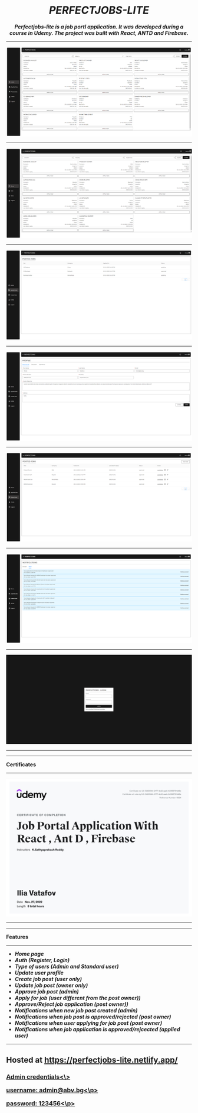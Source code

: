 <h1 align="center"><i>PERFECTJOBS-LITE</i></h1>

**_<p align="center">Perfectjobs-lite is a job portl application. It was developed during a course in Udemy. The project was built with React, ANTD and Firebase.</p>_**

<hr />

<p align="center">
  <a href="https://perfectjobs-lite.netlify.app/">
    <img src="./imgs/home.png" />
    <hr />
    <img src="./imgs/admin-view.png" />
    <hr />
    <img src="./imgs/applied-jobs.png" />
    <hr />
    <img src="./imgs/user-profile.png" />
    <hr />
    <img src="./imgs/posted-jobs.png" />
    <hr />
    <img src="./imgs/notifications.png" />
    <hr />
    <img src="./imgs/login.png" />
    <hr />
  </a>
<p>
    <hr />
  
  __Certificates__
  
   <hr />
   <p align="center">
  <a href="https://udemy-certificate.s3.amazonaws.com/image/UC-5b6094fc-2177-4cd2-aaeb-6c996791d48e.jpg?v=1669569109000">
    <img src="./imgs/certificate.png" />
    <hr />
  </a>
<p>
  <hr />
  
  __Features__
  
   <hr />

  - <i><b>Home page</b></i>
  - <i><b>Auth (Register, Login)</b></i>
  - <i><b>Type of users (Admin and Standard user)</b></i>
  - <i><b>Update user profile</b></i>
  - <i><b>Create job post (user only)</b></i>
  - <i><b>Update job post (owner only)</b></i>
  - <i><b>Approve job post (admin)</b></i>
  - <i><b>Apply for job (user different from the post owner))</b></i>
  - <i><b>Approve/Reject job application (post owner))</b></i>
  - <i><b>Notifications when new job post created (admin)</b></i>
  - <i><b>Notifications when job post is approved/rejected (post owner)</b></i>
  - <i><b>Notifications when user applying for job post (post owner)</b></i>
  - <i><b>Notifications when job application is approved/rejcected (applied user)</b></i>

  <hr />

<h2>Hosted at <a href="https://perfectjobs-lite.netlify.app/" />https://perfectjobs-lite.netlify.app/</h2>

<h3>Admin credentials<\>
<p>username: admin@abv.bg<\p>
<p>password: 123456<\p>
